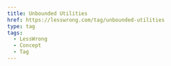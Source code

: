 ```yaml
---
title: Unbounded Utilities
href: https://lesswrong.com/tag/unbounded-utilities
type: tag
tags:
  - LessWrong
  - Concept
  - Tag
---
```


